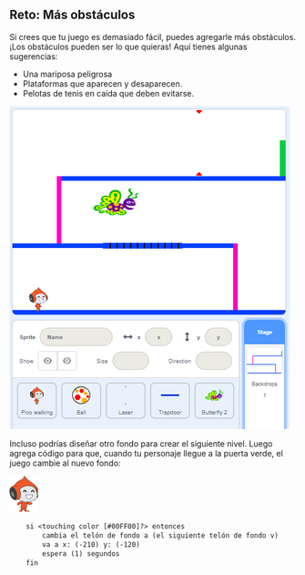 ## Reto: Más obstáculos

Si crees que tu juego es demasiado fácil, puedes agregarle más obstáculos. ¡Los obstáculos pueden ser lo que quieras! Aquí tienes algunas sugerencias:

+ Una mariposa peligrosa
+ Plataformas que aparecen y desaparecen.
+ Pelotas de tenis en caída que deben evitarse.

![captura de pantalla](images/dodge-obstacles.png)

Incluso podrías diseñar otro fondo para crear el siguiente nivel. Luego agrega código para que, cuando tu personaje llegue a la puerta verde, el juego cambie al nuevo fondo:

![pico caminando sprite](images/pico_walking_sprite.png)

```blocks3
    si <touching color [#00FF00]?> entonces
        cambia el telón de fondo a (el siguiente telón de fondo v)
        va a x: (-210) y: (-120)
        espera (1) segundos
    fin
```